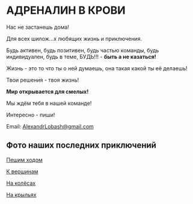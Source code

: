 # **АДРЕНАЛИН В КРОВИ**

Нас не застанешь дома! 

Для всех шилож...х любящих жизнь и приключения.


Будь активен, будь позитивен, будь частью команды, будь индивидуален, будь в теме, БУДЬ!!! - **быть а не казаться!** 

Жизнь - это то что ты о ней думаешь, она такая какой ты её делаешь!

Твои решения - твоя жизнь!

**Мир открывается для смелых!** 

Мы ждём тебя в нашей команде!

Интересно - пиши!

Email: [AlexandrLobash@gmail.com](alexandrlobash@gmail.com)

## Фото наших последних приключений

[Пешим ходом](https://github.com/Alexandr-VA/Landing-for-life/blob/main/Photo/20220727_181910.png)

[К вершинам](https://github.com/Alexandr-VA/Landing-for-life/blob/main/Photo/20220804_091237.png)

[На колёсах](https://github.com/Alexandr-VA/Landing-for-life/blob/main/Photo/IMG_20230923_195710%20.png)

[На крыльях](https://github.com/Alexandr-VA/Landing-for-life/blob/main/Photo/IMG_20230925_155900.png)